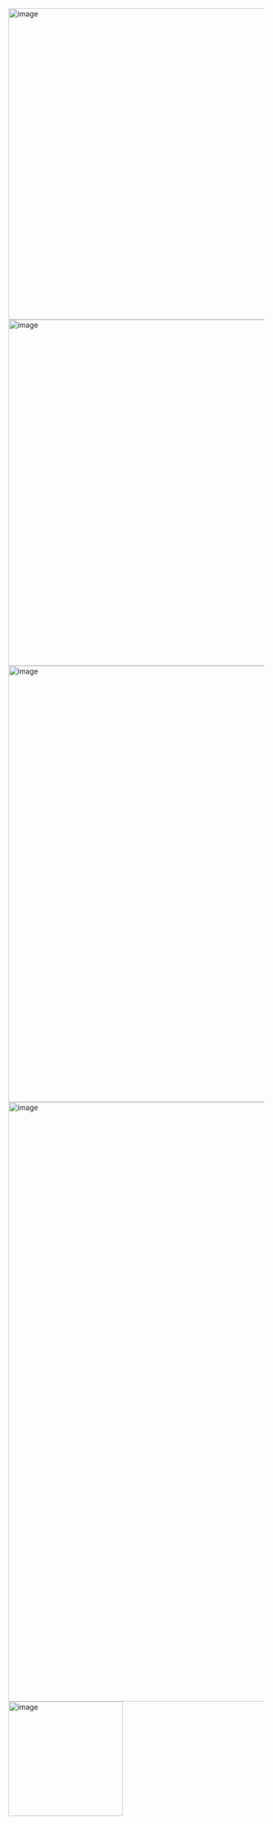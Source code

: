 <img width="612" alt="image" src="https://github.com/user-attachments/assets/55d44f28-f922-423b-b513-e85ff2fd14ab" />

<img width="681" alt="image" src="https://github.com/user-attachments/assets/45e07bd3-88c0-44a6-801a-d0da335dacb5" />

<img width="858" alt="image" src="https://github.com/user-attachments/assets/8306bf91-6cab-4edd-9b67-8ab3ed9972cb" />

<img width="1179" alt="image" src="https://github.com/user-attachments/assets/579a83b7-7962-43d3-8259-ad2b48452d23" />

<img width="225" alt="image" src="https://github.com/user-attachments/assets/cc52857b-8038-4305-8bbd-e41ed6be6d7a" />
